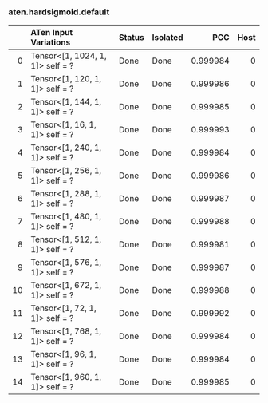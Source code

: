 ### aten.hardsigmoid.default
|    | ATen Input Variations            | Status   | Isolated   |      PCC |   Host |
|---:|:---------------------------------|:---------|:-----------|---------:|-------:|
|  0 | Tensor<[1, 1024, 1, 1]> self = ? | Done     | Done       | 0.999984 |      0 |
|  1 | Tensor<[1, 120, 1, 1]> self = ?  | Done     | Done       | 0.999986 |      0 |
|  2 | Tensor<[1, 144, 1, 1]> self = ?  | Done     | Done       | 0.999985 |      0 |
|  3 | Tensor<[1, 16, 1, 1]> self = ?   | Done     | Done       | 0.999993 |      0 |
|  4 | Tensor<[1, 240, 1, 1]> self = ?  | Done     | Done       | 0.999984 |      0 |
|  5 | Tensor<[1, 256, 1, 1]> self = ?  | Done     | Done       | 0.999986 |      0 |
|  6 | Tensor<[1, 288, 1, 1]> self = ?  | Done     | Done       | 0.999987 |      0 |
|  7 | Tensor<[1, 480, 1, 1]> self = ?  | Done     | Done       | 0.999988 |      0 |
|  8 | Tensor<[1, 512, 1, 1]> self = ?  | Done     | Done       | 0.999981 |      0 |
|  9 | Tensor<[1, 576, 1, 1]> self = ?  | Done     | Done       | 0.999987 |      0 |
| 10 | Tensor<[1, 672, 1, 1]> self = ?  | Done     | Done       | 0.999988 |      0 |
| 11 | Tensor<[1, 72, 1, 1]> self = ?   | Done     | Done       | 0.999992 |      0 |
| 12 | Tensor<[1, 768, 1, 1]> self = ?  | Done     | Done       | 0.999984 |      0 |
| 13 | Tensor<[1, 96, 1, 1]> self = ?   | Done     | Done       | 0.999984 |      0 |
| 14 | Tensor<[1, 960, 1, 1]> self = ?  | Done     | Done       | 0.999985 |      0 |

